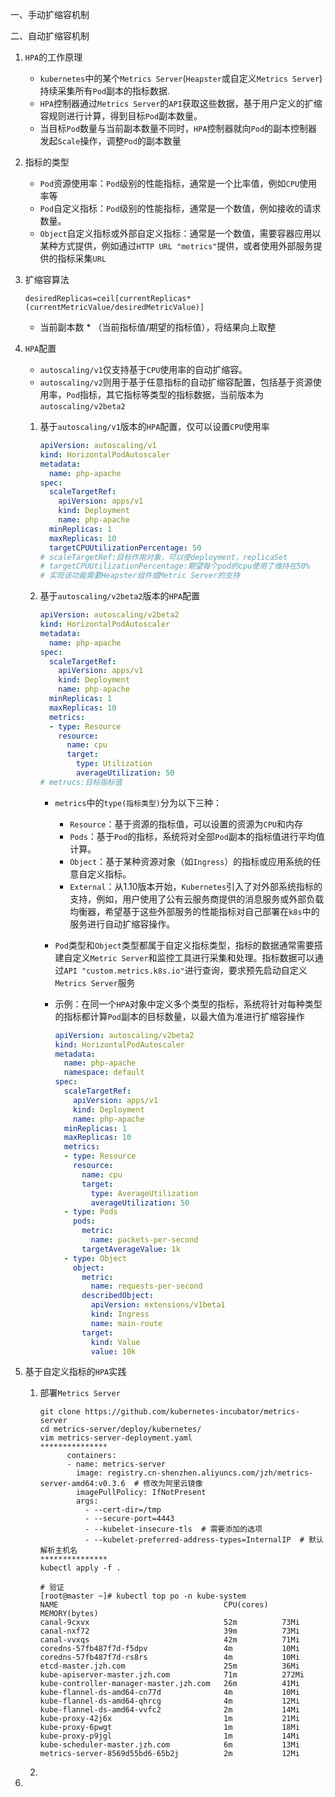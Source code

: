 一、手动扩缩容机制

二、自动扩缩容机制

1. `HPA`的工作原理

   - `kubernetes`中的某个`Metrics Server`(`Heapster`或自定义`Metrics Server`)持续采集所有`Pod`副本的指标数据.
   - `HPA`控制器通过`Metrics Server`的`API`获取这些数据，基于用户定义的扩缩容规则进行计算，得到目标`Pod`副本数量。
   - 当目标`Pod`数量与当前副本数量不同时，`HPA`控制器就向`Pod`的副本控制器发起`Scale`操作，调整`Pod`的副本数量

2. 指标的类型

   - `Pod`资源使用率：`Pod`级别的性能指标，通常是一个比率值，例如`CPU`使用率等
   - `Pod`自定义指标：`Pod`级别的性能指标，通常是一个数值，例如接收的请求数量。
   - `Object`自定义指标或外部自定义指标：通常是一个数值，需要容器应用以某种方式提供，例如通过`HTTP URL "metrics"`提供，或者使用外部服务提供的指标采集`URL`

3. 扩缩容算法

   `desiredReplicas=ceil[currentReplicas*(currentMetricValue/desiredMetricValue)]`

   - 当前副本数 * （当前指标值/期望的指标值），将结果向上取整

4. `HPA`配置

   - `autoscaling/v1`仅支持基于`CPU`使用率的自动扩缩容。
   - `autoscaling/v2`则用于基于任意指标的自动扩缩容配置，包括基于资源使用率，`Pod`指标，其它指标等类型的指标数据，当前版本为`autoscaling/v2beta2`

   1. 基于`autoscaling/v1`版本的`HPA`配置，仅可以设置`CPU`使用率

      ```yaml
      apiVersion: autoscaling/v1
      kind: HorizontalPodAutoscaler
      metadata:
        name: php-apache
      spec:
        scaleTargetRef:
          apiVersion: apps/v1
          kind: Deployment
          name: php-apache
        minReplicas: 1
        maxReplicas: 10
        targetCPUUtilizationPercentage: 50
      # scaleTargetRef:目标作用对象，可以使deployment，replicaSet
      # targetCPUUtilizationPercentage:期望每个pod的cpu使用了维持在50%
      # 实现该功能需要Heapster组件或Metric Server的支持
      ```

   2. 基于`autoscaling/v2beta2`版本的`HPA`配置

      ```yaml
      apiVersion: autoscaling/v2beta2
      kind: HorizontalPodAutoscaler
      metadata:
        name: php-apache
      spec:
        scaleTargetRef:
          apiVersion: apps/v1
          kind: Deployment
          name: php-apache
        minReplicas: 1
        maxReplicas: 10
        metrics:
        - type: Resource
          resource:
            name: cpu
            target:
              type: Utilization
              averageUtilization: 50
      # metrucs:目标指标值
      ```

      - `metrics`中的`type(指标类型)`分为以下三种：

        - `Resource`：基于资源的指标值，可以设置的资源为`CPU`和内存
        - `Pods`：基于`Pod`的指标，系统将对全部`Pod`副本的指标值进行平均值计算。
        - `Object`：基于某种资源对象（如`Ingress`）的指标或应用系统的任意自定义指标。
        - `External`：从1.10版本开始，`Kubernetes`引入了对外部系统指标的支持，例如，用户使用了公有云服务商提供的消息服务或外部负载均衡器，希望基于这些外部服务的性能指标对自己部署在`k8s`中的服务进行自动扩缩容操作。

      - `Pod`类型和`Object`类型都属于自定义指标类型，指标的数据通常需要搭建自定义`Metric Server`和监控工具进行采集和处理。指标数据可以通过`API "custom.metrics.k8s.io"`进行查询，要求预先启动自定义`Metrics Server`服务

      - 示例：在同一个`HPA`对象中定义多个类型的指标，系统将针对每种类型的指标都计算`Pod`副本的目标数量，以最大值为准进行扩缩容操作

        ```yaml
        apiVersion: autoscaling/v2beta2
        kind: HorizontalPodAutoscaler
        metadata:
          name: php-apache
          namespace: default
        spec:
          scaleTargetRef:
            apiVersion: apps/v1
            kind: Deployment
            name: php-apache
          minReplicas: 1
          maxReplicas: 10
          metrics:
          - type: Resource
            resource:
              name: cpu
              target:
                type: AverageUtilization
                averageUtilization: 50
          - type: Pods
            pods:
              metric:
                name: packets-per-second
              targetAverageValue: 1k
          - type: Object
            object:
              metric:
                name: requests-per-second
              describedObject:
                apiVersion: extensions/v1beta1
                kind: Ingress
                name: main-route
              target:
                kind: Value
                value: 10k
        ```

5. 基于自定义指标的`HPA`实践

   1. 部署`Metrics Server`

      ```shell
      git clone https://github.com/kubernetes-incubator/metrics-server
      cd metrics-server/deploy/kubernetes/
      vim metrics-server-deployment.yaml
      ***************
            containers:
            - name: metrics-server
              image: registry.cn-shenzhen.aliyuncs.com/jzh/metrics-server-amd64:v0.3.6  # 修改为阿里云镜像
              imagePullPolicy: IfNotPresent
              args:
                - --cert-dir=/tmp
                - --secure-port=4443
                - --kubelet-insecure-tls  # 需要添加的选项
                - --kubelet-preferred-address-types=InternalIP  # 默认解析主机名
      ***************
      kubectl apply -f .
      ```

      ```shell
      # 验证
      [root@master ~]# kubectl top po -n kube-system
      NAME                                     CPU(cores)   MEMORY(bytes)   
      canal-9cxvx                              52m          73Mi            
      canal-nxf72                              39m          73Mi            
      canal-vvxqs                              42m          71Mi            
      coredns-57fb487f7d-f5dpv                 4m           10Mi            
      coredns-57fb487f7d-rs8rs                 4m           10Mi            
      etcd-master.jzh.com                      25m          36Mi            
      kube-apiserver-master.jzh.com            71m          272Mi           
      kube-controller-manager-master.jzh.com   26m          41Mi            
      kube-flannel-ds-amd64-cn77d              4m           10Mi            
      kube-flannel-ds-amd64-qhrcg              4m           12Mi            
      kube-flannel-ds-amd64-vvfc2              2m           14Mi            
      kube-proxy-42j6x                         1m           21Mi            
      kube-proxy-6pwgt                         1m           18Mi            
      kube-proxy-p9jgl                         1m           14Mi            
      kube-scheduler-master.jzh.com            6m           13Mi            
      metrics-server-8569d55bd6-65b2j          2m           12Mi 
      ```

   2. 

6. 